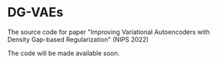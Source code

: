 # DG-VAEs
The source code for paper "Improving Variational Autoencoders with Density Gap-based Regularization" (NIPS 2022)

The code will be made available soon.
